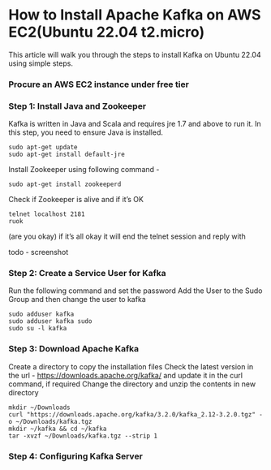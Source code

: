 # How to Install Apache Kafka on AWS EC2(Ubuntu 22.04 t2.micro)

This article will walk you through the steps to install Kafka on Ubuntu 22.04 using simple steps. 

### Procure an AWS EC2 instance under free tier

### Step 1: Install Java and Zookeeper
Kafka is written in Java and Scala and requires jre 1.7 and above to run it. In this step, you need to ensure Java is installed.

```
sudo apt-get update
sudo apt-get install default-jre
```
Install Zookeeper using following command -

```
sudo apt-get install zookeeperd
```
Check if Zookeeper is alive and if it’s OK
```
telnet localhost 2181
ruok
```
(are you okay) if it’s all okay it will end the telnet session and reply with

todo - screenshot

### Step 2: Create a Service User for Kafka

Run the following command and set the password 
Add the User to the Sudo Group and then change the user to kafka
```
sudo adduser kafka 
sudo adduser kafka sudo
sudo su -l kafka
```

### Step 3: Download Apache Kafka

Create a directory to copy the installation files
Check the latest version in the url - https://downloads.apache.org/kafka/ and update it in the curl command, if required
Change the directory and unzip the contents in new directory

```
mkdir ~/Downloads
curl "https://downloads.apache.org/kafka/3.2.0/kafka_2.12-3.2.0.tgz" -o ~/Downloads/kafka.tgz
mkdir ~/kafka && cd ~/kafka
tar -xvzf ~/Downloads/kafka.tgz --strip 1
```

### Step 4: Configuring Kafka Server

